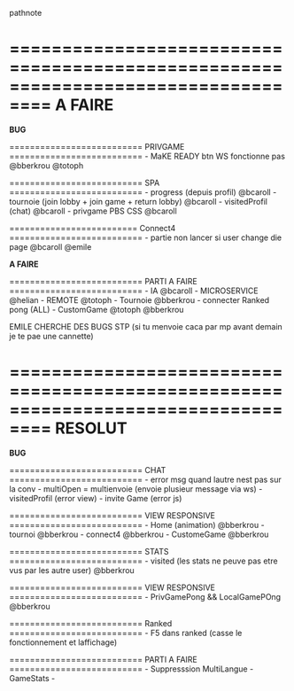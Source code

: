 pathnote

==================================================================================
A FAIRE  
==================================================================================

________________________________BUG________________________________

========================== PRIVGAME ==========================
    - MaKE READY btn WS fonctionne pas @bberkrou @totoph

========================== SPA ==========================
    - progress (depuis profil) @bcaroll
    - tournoie (join lobby + join game + return lobby) @bcaroll
    - visitedProfil (chat) @bcaroll
    - privgame PBS CSS @bcaroll

========================= Connect4 ==========================
    - partie non lancer si user change die page @bcaroll @emile

________________________________A FAIRE________________________________


========================== PARTI A FAIRE ==========================
    - IA @bcaroll
    - MICROSERVICE @helian
    - REMOTE @totoph
    - Tournoie @bberkrou
    - connecter Ranked pong (ALL)
    - CustomGame @totoph @bberkrou

EMILE CHERCHE DES BUGS STP (si tu menvoie caca par mp avant demain je te pae une cannette)

==================================================================================
RESOLUT
==================================================================================

________________________________BUG________________________________

========================== CHAT ==========================
    - error msg quand lautre nest pas sur la conv
    - multiOpen = multienvoie (envoie plusieur message via ws)
    - visitedProfil (error view)
    - invite Game (error js)

========================== VIEW RESPONSIVE ==========================
    - Home (animation) @bberkrou
    - tournoi @bberkrou
    - connect4 @bberkrou
    - CustomeGame @bberkrou

========================== STATS ==========================
    - visited (les stats ne peuve pas etre vus par les autre user) @bberkrou

========================== VIEW RESPONSIVE ==========================
    - PrivGamePong && LocalGamePOng @bberkrou


========================== Ranked ==========================
    - F5 dans ranked (casse le fonctionnement et laffichage)

========================== PARTI A FAIRE ==========================
    - Suppresssion MultiLangue
    - GameStats
    - 